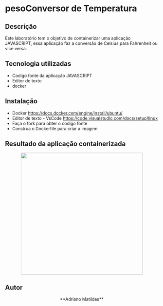 # pesoConversor de Temperatura

## Descrição

Este laboratório tem o objetivo de containerizar uma aplicação JAVASCRIPT, essa aplicação faz a conversão de Celsius para Fahrenheit ou vice versa.

## Tecnologia utilizadas
* Codigo fonte da aplicação JAVASCRIPT
* Editor de texto
* docker

## Instalação

* Docker <https://docs.docker.com/engine/install/ubuntu/>
* Editor de texto - VsCode <https://code.visualstudio.com/docs/setup/linux>
* Faça o fork para obter o codigo fonte
* Construa o Dockerfile para criar a imagem

## Resultado da aplicação containerizada

<div align="center">
  <img src="![temperatura](https://user-images.githubusercontent.com/68225621/168347064-cb454ea9-b55c-47ae-a042-53231de935bd.png)" width="400px" />
</div>

## Autor
<p align="center">**Adriano Matildes**</p>
